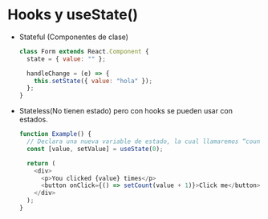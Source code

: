 # Hooks y useState()

- Stateful (Componentes de clase)

  ```javascript
  class Form extends React.Component {
    state = { value: "" };

    handleChange = (e) => {
      this.setState({ value: "hola" });
    };
  }
  ```

- Stateless(No tienen estado) pero con hooks se pueden usar con estados.

  ```javascript
  function Example() {
    // Declara una nueva variable de estado, la cual llamaremos “count”
    const [value, setValue] = useState(0);

    return (
      <div>
        <p>You clicked {value} times</p>
        <button onClick={() => setCount(value + 1)}>Click me</button>
      </div>
    );
  }
  ```
